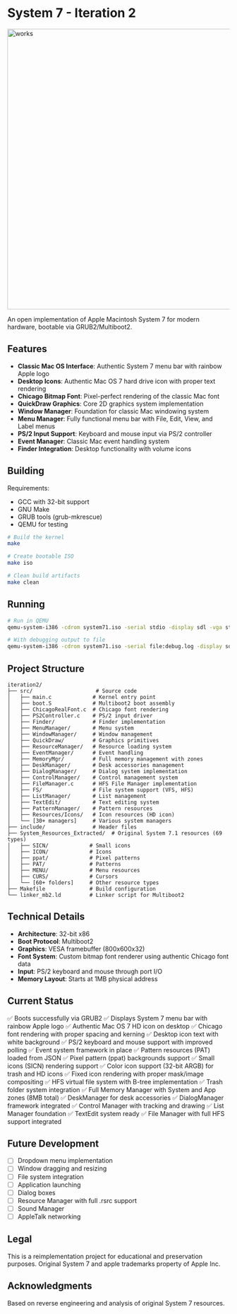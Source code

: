 # System 7 - Iteration 2

<img width="804" height="635" alt="works" src="https://github.com/user-attachments/assets/6c0e5311-a3f0-424a-8214-047bcc79e4d7" />

An open implementation of Apple Macintosh System 7 for modern hardware, bootable via GRUB2/Multiboot2.

## Features

- **Classic Mac OS Interface**: Authentic System 7 menu bar with rainbow Apple logo
- **Desktop Icons**: Authentic Mac OS 7 hard drive icon with proper text rendering
- **Chicago Bitmap Font**: Pixel-perfect rendering of the classic Mac font
- **QuickDraw Graphics**: Core 2D graphics system implementation
- **Window Manager**: Foundation for classic Mac windowing system
- **Menu Manager**: Fully functional menu bar with File, Edit, View, and Label menus
- **PS/2 Input Support**: Keyboard and mouse input via PS/2 controller
- **Event Manager**: Classic Mac event handling system
- **Finder Integration**: Desktop functionality with volume icons

## Building

Requirements:
- GCC with 32-bit support
- GNU Make
- GRUB tools (grub-mkrescue)
- QEMU for testing

```bash
# Build the kernel
make

# Create bootable ISO
make iso

# Clean build artifacts
make clean
```

## Running

```bash
# Run in QEMU
qemu-system-i386 -cdrom system71.iso -serial stdio -display sdl -vga std -m 256M

# With debugging output to file
qemu-system-i386 -cdrom system71.iso -serial file:debug.log -display sdl -vga std -m 256M
```

## Project Structure

```
iteration2/
├── src/                    # Source code
│   ├── main.c             # Kernel entry point
│   ├── boot.S             # Multiboot2 boot assembly
│   ├── ChicagoRealFont.c  # Chicago font rendering
│   ├── PS2Controller.c    # PS/2 input driver
│   ├── Finder/            # Finder implementation
│   ├── MenuManager/       # Menu system
│   ├── WindowManager/     # Window management
│   ├── QuickDraw/         # Graphics primitives
│   ├── ResourceManager/   # Resource loading system
│   ├── EventManager/      # Event handling
│   ├── MemoryMgr/         # Full memory management with zones
│   ├── DeskManager/       # Desk accessories management
│   ├── DialogManager/     # Dialog system implementation
│   ├── ControlManager/    # Control management system
│   ├── FileManager.c      # HFS File Manager implementation
│   ├── FS/                # File system support (VFS, HFS)
│   ├── ListManager/       # List management
│   ├── TextEdit/          # Text editing system
│   ├── PatternManager/    # Pattern resources
│   ├── Resources/Icons/   # Icon resources (HD icon)
│   └── [30+ managers]     # Various system managers
├── include/               # Header files
├── System_Resources_Extracted/  # Original System 7.1 resources (69 types)
│   ├── SICN/             # Small icons
│   ├── ICON/             # Icons
│   ├── ppat/             # Pixel patterns
│   ├── PAT/              # Patterns
│   ├── MENU/             # Menu resources
│   ├── CURS/             # Cursors
│   └── [60+ folders]     # Other resource types
├── Makefile              # Build configuration
└── linker_mb2.ld         # Linker script for Multiboot2
```

## Technical Details

- **Architecture**: 32-bit x86
- **Boot Protocol**: Multiboot2
- **Graphics**: VESA framebuffer (800x600x32)
- **Font System**: Custom bitmap font renderer using authentic Chicago font data
- **Input**: PS/2 keyboard and mouse through port I/O
- **Memory Layout**: Starts at 1MB physical address

## Current Status

✅ Boots successfully via GRUB2
✅ Displays System 7 menu bar with rainbow Apple logo
✅ Authentic Mac OS 7 HD icon on desktop
✅ Chicago font rendering with proper spacing and kerning
✅ Desktop icon text with white background
✅ PS/2 keyboard and mouse support with improved polling
✅ Event system framework in place
✅ Pattern resources (PAT) loaded from JSON
✅ Pixel pattern (ppat) backgrounds support
✅ Small icons (SICN) rendering support
✅ Color icon support (32-bit ARGB) for trash and HD icons
✅ Fixed icon rendering with proper mask/image compositing
✅ HFS virtual file system with B-tree implementation
✅ Trash folder system integration
✅ Full Memory Manager with System and App zones (8MB total)
✅ DeskManager for desk accessories
✅ DialogManager framework integrated
✅ Control Manager with tracking and drawing
✅ List Manager foundation
✅ TextEdit system ready
✅ File Manager with full HFS support integrated

## Future Development

- [ ] Dropdown menu implementation
- [ ] Window dragging and resizing
- [ ] File system integration
- [ ] Application launching
- [ ] Dialog boxes
- [ ] Resource Manager with full .rsrc support
- [ ] Sound Manager
- [ ] AppleTalk networking

## Legal

This is a reimplementation project for educational and preservation purposes.
Original System 7 and apple trademarks property of Apple Inc.

## Acknowledgments

Based on reverse engineering and analysis of original System 7 resources.
